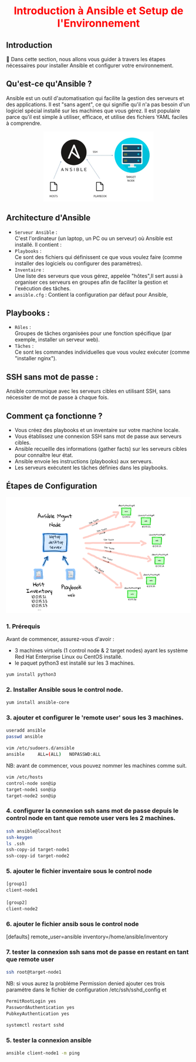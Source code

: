 <h1 align="center" style="color: red;">Introduction à Ansible et Setup de l'Environnement</h1>

## Introduction
👋 Dans cette section, nous allons vous guider à travers les étapes nécessaires pour installer Ansible et configurer votre environnement.

## Qu'est-ce qu'Ansible ?
Ansible est un outil d'automatisation qui facilite la gestion des serveurs et des applications. Il est "sans agent", ce qui signifie qu'il n'a pas besoin d'un logiciel spécial installé sur les machines que vous gérez. Il est populaire parce qu'il est simple à utiliser, efficace, et utilise des fichiers YAML faciles à comprendre.
<p align="center">
  <img src="images/Capture.JPG" alt="cap" style="width: 300px;"/>
</p>  

## Architecture d'Ansible
- `Serveur Ansible` :  
C'est l'ordinateur (un laptop, un PC ou un serveur) où Ansible est installé. Il contient :
- `Playbooks` :  
Ce sont des fichiers qui définissent ce que vous voulez faire (comme installer des logiciels ou configurer des paramètres).
- `Inventaire` :  
Une liste des serveurs que vous gérez, appelée "hôtes",Il sert aussi à organiser ces serveurs en groupes afin de faciliter la gestion et l'exécution des tâches.
-  `ansible.cfg` : Contient la configuration par défaut pour Ansible, 

## Playbooks :

- `Rôles` :  
Groupes de tâches organisées pour une fonction spécifique (par exemple, installer un serveur web).
- `Tâches` :  
 Ce sont les commandes individuelles que vous voulez exécuter (comme "installer nginx").

## SSH sans mot de passe : 
Ansible communique avec les serveurs cibles en utilisant SSH, sans nécessiter de mot de passe à chaque fois.

## Comment ça fonctionne ?
- Vous créez des playbooks et un inventaire sur votre machine locale.
- Vous établissez une connexion SSH sans mot de passe aux serveurs cibles.
- Ansible recueille des informations (gather facts) sur les serveurs cibles pour connaître leur état.
- Ansible envoie les instructions (playbooks) aux serveurs.
- Les serveurs exécutent les tâches définies dans les playbooks.

## Étapes de Configuration
<p align="center">
  <img src="images/ansible.png" alt="cap" style="width: 700px;"/>
</p>  

### 1. Prérequis
Avant de commencer, assurez-vous d'avoir :
- 3 machines virtuels (1 control node & 2 target nodes) ayant les système Red Hat Enterprise Linux ou CentOS installé.
- le paquet python3 est installé sur les 3 machines.
```bash
yum install python3
```

### 2. Installer Ansible sous le control node.
```bash
yum install ansible-core
```
### 3. ajouter et configurer le 'remote user' sous les 3 machines.
```bash
useradd ansible
passwd ansible
```
```bash
vim /etc/sudoers.d/ansible
ansible     ALL=(ALL) 	NOPASSWD:ALL
```

NB: avant de commencer, vous pouvez nommer les machines comme suit.

```bash
vim /etc/hosts
control-node son@ip
target-node1 son@ip
target-node2 son@ip

```
### 4. configurer la connexion ssh sans mot de passe depuis le control node en tant que remote user vers les 2 machines.
```bash
ssh ansible@localhost
ssh-keygen
ls .ssh
ssh-copy-id target-node1
ssh-copy-id target-node2
```
### 5. ajouter le fichier inventaire sous le control node
```bash
[group1]
client-node1

[group2]
client-node2
```
### 6. ajouter le fichier ansib sous le control node
[defaults]
remote_user=ansible
inventory=/home/ansible/inventory

### 7. tester la connexion ssh sans mot de passe en restant en tant que remote user
```bash
ssh root@target-node1
```
NB: si vous aurez la probléme Permission denied ajouter ces trois paramétre dans le fichier de configuration /etc/ssh/sshd_config et 
```bash
PermitRootLogin yes
PasswordAuthentication yes
PubkeyAuthentication yes
```
```bash
systemctl restart sshd
```
### 5. tester la connexion ansible
```bash
ansible client-node1 -m ping
```


